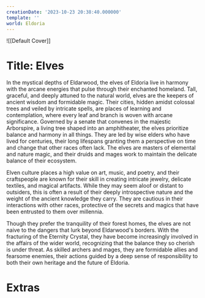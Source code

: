 ```yaml
---
creationDate: '2023-10-23 20:38:40.000000'
template: ''
world: Eldoria
---
```

![[Default Cover]]

# Title: Elves

In the mystical depths of Eldarwood, the elves of Eldoria live in harmony with the arcane energies that pulse through their enchanted homeland. Tall, graceful, and deeply attuned to the natural world, elves are the keepers of ancient wisdom and formidable magic. Their cities, hidden amidst colossal trees and veiled by intricate spells, are places of learning and contemplation, where every leaf and branch is woven with arcane significance.
Governed by a senate that convenes in the majestic Arborspire, a living tree shaped into an amphitheater, the elves prioritize balance and harmony in all things. They are led by wise elders who have lived for centuries, their long lifespans granting them a perspective on time and change that other races often lack. The elves are masters of elemental and nature magic, and their druids and mages work to maintain the delicate balance of their ecosystem.

Elven culture places a high value on art, music, and poetry, and their craftspeople are known for their skill in creating intricate jewelry, delicate textiles, and magical artifacts. While they may seem aloof or distant to outsiders, this is often a result of their deeply introspective nature and the weight of the ancient knowledge they carry. They are cautious in their interactions with other races, protective of the secrets and magics that have been entrusted to them over millennia.

Though they prefer the tranquility of their forest homes, the elves are not naive to the dangers that lurk beyond Eldarwood's borders. With the fracturing of the Eternity Crystal, they have become increasingly involved in the affairs of the wider world, recognizing that the balance they so cherish is under threat. As skilled archers and mages, they are formidable allies and fearsome enemies, their actions guided by a deep sense of responsibility to both their own heritage and the future of Eldoria.

# Extras

